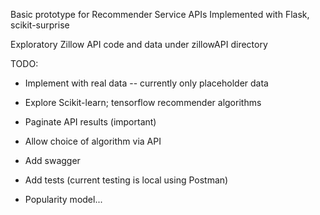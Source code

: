 Basic prototype for Recommender Service APIs 
Implemented with Flask, scikit-surprise

Exploratory Zillow API code and data under zillowAPI directory 

TODO: 
* Implement with real data -- currently only placeholder data 
* Explore Scikit-learn; tensorflow recommender algorithms
* Paginate API results (important)
* Allow choice of algorithm via API 
* Add swagger 
* Add tests (current testing is local using Postman)

* Popularity model... 

